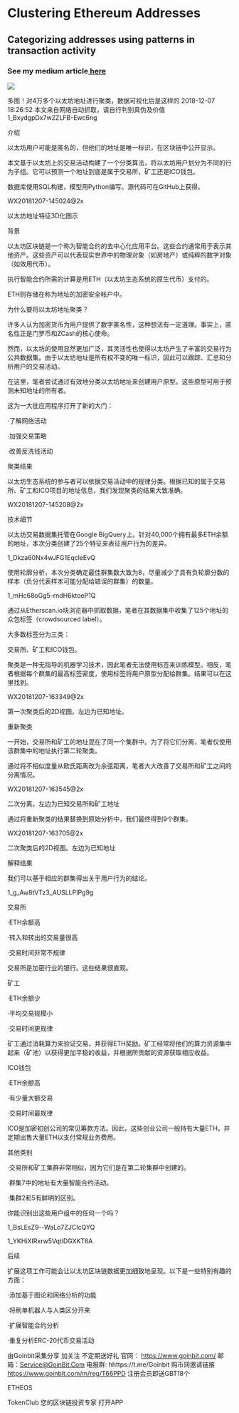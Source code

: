 # Clustering Ethereum Addresses

## Categorizing addresses using patterns in transaction activity

### See my medium article[ here](https://towardsdatascience.com/clustering-ethereum-addresses-18aeca61919d)


![](https://cdn-images-1.medium.com/max/800/1*_Ar6rUk6jC9vtDFgq0KdNw.gif)

多图！对4万多个以太坊地址进行聚类，数据可视化后是这样的
2018-12-07 18:26:52 
本文来自网络自动抓取，请自行判别真伪及价值
1_BxydgpDx7w2ZLFB-Ewc6ng

 

介绍

 



以太坊用户可能是匿名的，但他们的地址是唯一标识，在区块链中公开显示。

本文基于以太坊上的交易活动构建了一个分类算法，将以太坊用户划分为不同的行为子组。它可以预测一个地址到底是属于交易所，矿工还是ICO钱包。

数据库使用SQL构建，模型用Python编写。源代码可在GitHub上获得。

WX20181207-145024@2x

以太坊地址特征3D化图示

 

背景

 



以太坊区块链是一个称为智能合约的去中心化应用平台。这些合约通常用于表示其他资产。这些资产可以代表现实世界中的物理对象（如房地产）或纯粹的数字对象（如效用代币）。

执行智能合约所需的计算是用ETH（以太坊生态系统的原生代币）支付的。

ETH则存储在称为地址的加密安全帐户中。

 

为什么要将以太坊地址聚类？

 



许多人认为加密货币为用户提供了数字匿名性，这种想法有一定道理。事实上，匿名性正是门罗币和ZCash的核心使命。

然而，以太坊的使用显然更加广泛，其灵活性也使得以太坊产生了丰富的交易行为公共数据集。由于以太坊地址是所有权不变的唯一标识，因此可以跟踪、汇总和分析用户的交易活动。

在这里，笔者尝试通过有效地分类以太坊地址来创建用户原型。这些原型可用于预测未知地址的所有者。

这为一大批应用程序打开了新的大门：

·了解网络活动

·加强交易策略

·改善反洗钱活动

 

聚类结果

 



以太坊生态系统的参与者可以依据交易活动中的规律分类。根据已知的属于交易所、矿工和ICO项目的地址信息，我们发现聚类的结果大致准确。

WX20181207-145208@2x

 

技术细节

 



以太坊交易数据集托管在Google BigQuery上。针对40,000个拥有最多ETH余额的地址，本次分类创建了25个特征来表征用户行为的差异。

1_Dkza60Nx4wJFG1EqcleEvQ

使用轮廓分析，本次分类确定最佳群集数大致为8，尽量减少了具有负轮廓分数的样本（负分代表样本可能分配给错误的群集）的数量。

1_mHc68oGg5-rndH6ktoeP1Q

通过从Etherscan.io块浏览器中抓取数据，笔者在其数据集中收集了125个地址的众包标签（crowdsourced label）。

大多数标签分为三类：

交易所、矿工和ICO钱包。

聚类是一种无指导的机器学习技术，因此笔者无法使用标签来训练模型。相反，笔者根据每个群集的最高标签密度，使用标签将用户原型分配给群集。结果可以在这里找到。

WX20181207-163349@2x

第一次聚类后的2D视图。左边为已知地址。





重新聚类

一开始，交易所和矿工的地址混在了同一个集群中。为了将它们分离，笔者仅使用该群集中的地址执行第二轮聚类。



通过将不相似度量从欧氏距离改为余弦距离，笔者大大改善了交易所和矿工之间的分离情况。

WX20181207-163545@2x

二次分离。左边为已知交易所和矿工地址

通过将重新聚类的结果替换到原始分析中，我们最终得到9个群集。



WX20181207-163705@2x

二次聚类后的2D视图。左边为已知地址

 

解释结果

 



我们可以基于相应的群集得出关于用户行为的结论。

1_g_Aw8tVTz3_AUSLLPIPg9g

交易所

·ETH余额高



·转入和转出的交易量很高

·交易时间非常不规律

交易所是加密行业的银行。这些结果很直观。

矿工

·ETH余额少



·平均交易规模小

·交易时间更规律

矿工通过消耗算力来验证交易，并获得ETH奖励。矿工经常将他们的算力资源集中起来（矿池）以获得更加平稳的收益，并根据所贡献的资源获取相应收益。

ICO钱包

·ETH余额高



·有少量大额交易

·交易时间最规律

ICO是加密初创公司的常见筹款方法。因此，这些创业公司一般持有大量ETH，并定期出售大量ETH以支付常规业务费用。

其他类别

·交易所和矿工集群非常相似，因为它们是在第二轮集群中创建的。



·群集7中的地址有大量智能合约活动。

·集群2和5有鲜明的区别。

你能识别出这些用户组中的任何一个吗？

1_BsLEsZ9--WaLo7ZJCIcQYQ

1_YKHiXIRxrw5VqtiDGXKT6A

 

后续

 



扩展这项工作可能会让以太坊区块链数据更加细致地呈现。以下是一些特别有趣的方面：

·添加基于图论和网络分析的功能

·将刷单机器人与人类区分开来

·扩展智能合约分析

·重复分析ERC-20代币交易活动

由Goinbit采集分享 
加关注 不定期送好礼
官网： https://www.goinbit.com/
邮箱：Service@GoinBit.Com
电报群: hhttps://t.me/Goinbit
购币网邀请链接 https://www.goinbit.com/m/reg/T66PPD 注册会员即送GBT18个 



ETHEOS

TokenClub
您的区块链投资专家
打开APP
